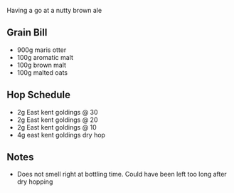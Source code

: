 Having a go at a nutty brown ale

Grain Bill
-----

* 900g maris otter
* 100g aromatic malt
* 100g brown malt
* 100g malted oats

Hop Schedule
-------------

* 2g East kent goldings @ 30
* 2g East kent goldings @ 20
* 2g East kent goldings @ 10
* 4g east kent goldings dry hop

Notes
------

* Does not smell right at bottling time. Could have been left too long after dry hopping
